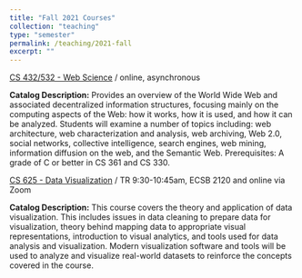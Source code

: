```yaml
---
title: "Fall 2021 Courses"
collection: "teaching"
type: "semester"
permalink: /teaching/2021-fall
excerpt: ""
---
```

[CS 432/532 - Web Science](/teaching/2021-fall-cs432532) / online, asynchronous

**Catalog Description:** Provides an overview of the World Wide Web and associated decentralized information structures, focusing mainly on the computing aspects of the Web: how it works, how it is used, and how it can be analyzed. Students will examine a number of topics including: web architecture, web characterization and analysis, web archiving, Web 2.0, social networks, collective intelligence, search engines, web mining, information diffusion on the web, and the Semantic Web. Prerequisites: A grade of C or better in CS 361 and CS 330.

[CS 625 - Data Visualization](/teaching/2021-fall-cs625) / TR 9:30-10:45am, ECSB 2120 and online via Zoom

**Catalog Description:** This course covers the theory and application of data visualization. This includes issues in data cleaning to prepare data for visualization, theory behind mapping data to appropriate visual representations, introduction to visual analytics, and tools used for data analysis and visualization. Modern visualization software and tools will be used to analyze and visualize real-world datasets to reinforce the concepts covered in the course.
